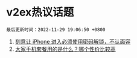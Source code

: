 # v2ex热议话题

`最后更新时间：2022-11-29 19:06:50 +0800`

1. [刻意让 iPhone 进入必须使用密码解锁，不认面容](https://www.v2ex.com/t/898621)
1. [大家手机套餐用的是什么？哪个性价比较高](https://www.v2ex.com/t/898718)

